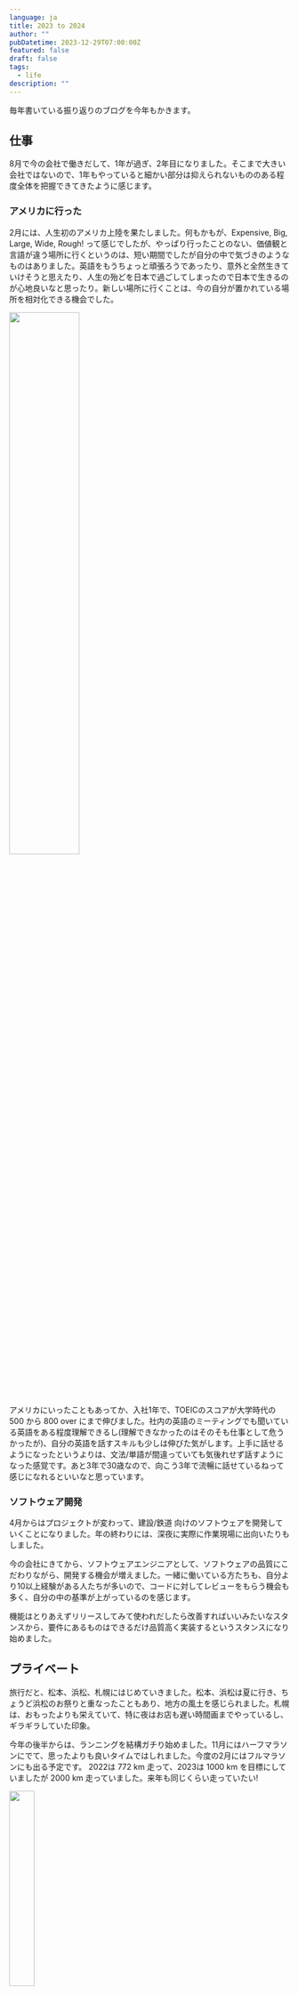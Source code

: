 ```yaml
---
language: ja
title: 2023 to 2024
author: ""
pubDatetime: 2023-12-29T07:00:00Z
featured: false
draft: false
tags:
  - life
description: ""
---
```


毎年書いている振り返りのブログを今年もかきます。

## 仕事

8月で今の会社で働きだして、1年が過ぎ、2年目になりました。そこまで大きい会社ではないので、1年もやっていると細かい部分は抑えられないもののある程度全体を把握できてきたように感じます。

### アメリカに行った

2月には、人生初のアメリカ上陸を果たしました。何もかもが、Expensive, Big, Large, Wide, Rough! って感じでしたが、やっぱり行ったことのない、価値観と言語が違う場所に行くというのは、短い期間でしたが自分の中で気づきのようなものはありました。英語をもうちょっと頑張ろうであったり、意外と全然生きていけそうと思えたり、人生の殆どを日本で過ごしてしまったので日本で生きるのが心地良いなと思ったり。新しい場所に行くことは、今の自分が置かれている場所を相対化できる機会でした。

<img src="/assets/images/contents/2023-to-2024/img_2.jpg" width="50%">

アメリカにいったこともあってか、入社1年で、TOEICのスコアが大学時代の 500 から 800 over にまで伸びました。社内の英語のミーティングでも聞いている英語をある程度理解できるし(理解できなかったのはそのそも仕事として危うかったが)、自分の英語を話すスキルも少しは伸びた気がします。上手に話せるようになったというよりは、文法/単語が間違っていても気後れせず話すようになった感覚です。あと3年で30歳なので、向こう3年で流暢に話せているねって感じになれるといいなと思っています。

### ソフトウェア開発

4月からはプロジェクトが変わって、建設/鉄道 向けのソフトウェアを開発していくことになりました。年の終わりには、深夜に実際に作業現場に出向いたりもしました。

今の会社にきてから、ソフトウェアエンジニアとして、ソフトウェアの品質にこだわりながら、開発する機会が増えました。一緒に働いている方たちも、自分より10以上経験がある人たちが多いので、コードに対してレビューをもらう機会も多く、自分の中の基準が上がっているのを感じます。

機能はとりあえずリリースしてみて使われだしたら改善すればいいみたいなスタンスから、要件にあるものはできるだけ品質高く実装するというスタンスになり始めました。

## プライベート

旅行だと、松本、浜松、札幌にはじめていきました。松本、浜松は夏に行き、ちょうど浜松のお祭りと重なったこともあり、地方の風土を感じられました。札幌は、おもったよりも栄えていて、特に夜はお店も遅い時間画までやっているし、ギラギラしていた印象。

今年の後半からは、ランニングを結構ガチり始めました。11月にはハーフマラソンにでて、思ったよりも良いタイムではしれました。今度の2月にはフルマラソンにも出る予定です。
2022は 772 km 走って、2023は 1000 km を目標にしていましたが 2000 km 走っていました。来年も同じくらい走っていたい!

<img src="/assets/images/contents/2023-to-2024/img_8.jpg" width="30%">

## 2024

2023 は新しいことにチャレンジした年というよりは、すでにある取り組みを順調に継続することができた年でした。主にランニング、英語学習、ソフトウェアの開発。自分はマラソンのようにゆっくりコツコツと積み上げて行く生活が性に合っていると思うので、来年もそれら継続できるようにがんばります。

## 買って？よかったもの

今年から買ってよかったものコーナーを創設。

### [ネスプレッソアトリエ](https://amzn.to/4aI4hAW)

2023 のはじめに購入しました。アイス/ホットどちらでもラテが作れます。最近はほぼ毎日豆乳ラテを作っています。

<img src="/assets/images/contents/2023-to-2024/img_13.jpg" width="30%">

### [Shokz OpenFit](https://amzn.to/48i098V)

周りの音が聞こえるオープンイヤー型のイヤホン。これつけて走っています。

<img src="/assets/images/contents/2023-to-2024/img_14.jpg" width="30%">

### [正欲 / 朝井リョウ](https://amzn.to/3vgMJLQ)

同著者の何者という作品も学生のときに映画でみてよかった。
こちらも現代の正しさとはどんなものなのかを考える際に、琴線を震わせてくる本であった。話は全然違うが、進撃の巨人によって見せられた、視点の違いによる正義が描かれていた。最近映画化もしたみたいなので、見に行きたい。

<img src="/assets/images/contents/2023-to-2024/img_15.jpg" width="30%">

### [傲慢と善良 / 辻村深月](https://amzn.to/3tL8u5X)

恋愛を続けていくか、結婚するかどうかなどパートナーとの関係性の継続に悩んだら読むと良い一冊。

<img src="/assets/images/contents/2023-to-2024/img_16.jpg" width="30%">

### [走ることについて語るときに僕の語ること / 村上春樹](https://amzn.to/41GQBBQ)

もともと過去に読んだことがあった本であったが、オーディオブックになっていたので再読。
以下、感銘を受けたフレーズ(意訳)。走ることを続けていきたい。

- 走り続けるための理由はほんの少ししかないけれど、走るのをやめるための理由なら大型トラックいっぱいぶんはある。
- ルールを一度でも破ったら、これからもルールを破り続けてしまう。
- 最後まで歩かなかったランナー

<img src="/assets/images/contents/2023-to-2024/img_17.jpg" width="30%">

## Photos

アメリカ
<img src="/assets/images/contents/2023-to-2024/img_1.jpg" width="70%">
<img src="/assets/images/contents/2023-to-2024/img_3.jpg" width="70%">
<img src="/assets/images/contents/2023-to-2024/img_5.jpg" width="70%">
<img src="/assets/images/contents/2023-to-2024/img_6.jpg" width="70%">
<img src="/assets/images/contents/2023-to-2024/img_7.jpg" width="70%">
<img src="/assets/images/contents/2023-to-2024/img_9.jpg" width="70%">
<img src="/assets/images/contents/2023-to-2024/img_10.jpg" width="70%">

<img src="/assets/images/contents/2023-to-2024/img_11.jpg" width="70%">

免許証が4第目に。顔が変わっていく。
<img src="/assets/images/contents/2023-to-2024/img_12.jpg" width="70%">

